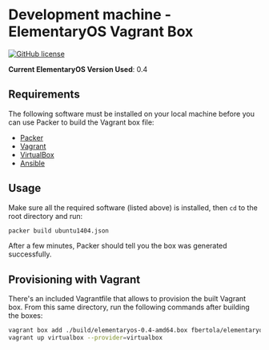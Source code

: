 # Development machine - ElementaryOS Vagrant Box

[![GitHub license](https://img.shields.io/github/license/mashape/apistatus.svg)](https://github.com/fbertola/dev-box/blob/master/LICENSE)

**Current ElementaryOS Version Used**: 0.4

## Requirements

The following software must be installed on your local machine before you can use Packer to build the Vagrant box file:

  - [Packer](http://www.packer.io/)
  - [Vagrant](http://vagrantup.com/)
  - [VirtualBox](https://www.virtualbox.org/)
  - [Ansible](http://docs.ansible.com/intro_installation.html)

## Usage

Make sure all the required software (listed above) is installed, then `cd` to the root directory and run:

```bash
packer build ubuntu1404.json
```

After a few minutes, Packer should tell you the box was generated successfully.

## Provisioning with Vagrant

There's an included Vagrantfile that allows to provision the built Vagrant box. From this same directory, run the following commands after building the boxes:

```bash
vagrant box add ./build/elementaryos-0.4-amd64.box fbertola/elementaryos-0.4-amd64 -f
vagrant up virtualbox --provider=virtualbox
```
